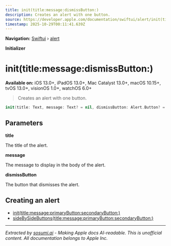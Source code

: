 ```yaml
---
title: init(title:message:dismissButton:)
description: Creates an alert with one button.
source: https://developer.apple.com/documentation/swiftui/alert/init(title:message:dismissbutton:)
timestamp: 2025-10-29T00:11:41.639Z
---
```


**Navigation:** [Swiftui](/documentation/swiftui) › [alert](/documentation/swiftui/alert)

**Initializer**

# init(title:message:dismissButton:)

**Available on:** iOS 13.0+, iPadOS 13.0+, Mac Catalyst 13.0+, macOS 10.15+, tvOS 13.0+, visionOS 1.0+, watchOS 6.0+

> Creates an alert with one button.

```swift
init(title: Text, message: Text? = nil, dismissButton: Alert.Button? = nil)
```

## Parameters

**title**

The title of the alert.



**message**

The message to display in the body of the alert.



**dismissButton**

The button that dismisses the alert.



## Creating an alert

- [init(title:message:primaryButton:secondaryButton:)](/documentation/swiftui/alert/init(title:message:primarybutton:secondarybutton:))
- [sideBySideButtons(title:message:primaryButton:secondaryButton:)](/documentation/swiftui/alert/sidebysidebuttons(title:message:primarybutton:secondarybutton:))

---

*Extracted by [sosumi.ai](https://sosumi.ai) - Making Apple docs AI-readable.*
*This is unofficial content. All documentation belongs to Apple Inc.*
